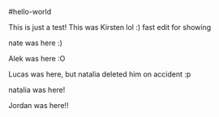 #hello-world

This is just a test! This was Kirsten lol :) fast edit for showing

nate was here :)

Alek was here :O

Lucas was here, but natalia deleted him on accident :p

natalia was here! 

Jordan was here!! 